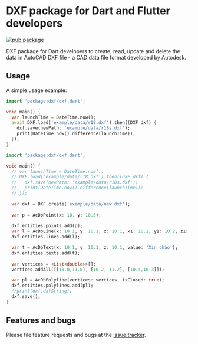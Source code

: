 # DXF package for Dart and Flutter developers
[![pub package](https://img.shields.io/pub/v/dxf.svg)](https://pub.dartlang.org/packages/dxf)

DXF package for Dart developers to create, read, update and delete the data in AutoCAD DXF file - a CAD data file format developed by Autodesk.

## Usage

A simple usage example:

```dart
import 'package:dxf/dxf.dart';

void main() {
  var launchTime = DateTime.now();
  await DXF.load('example/data/r18.dxf').then((DXF dxf) {
    dxf.save(newPath: 'example/data/r18s.dxf');
    print(DateTime.now().difference(launchTime));
  });
}
```

```dart
import 'package:dxf/dxf.dart';

void main() {
  // var launchTime = DateTime.now();
  // DXF.load('example/data/r18.dxf').then((DXF dxf) {
  //   dxf.save(newPath: 'example/data/r18s.dxf');
  //   print(DateTime.now().difference(launchTime));
  // });

  var dxf = DXF.create('example/data/new.dxf');
  
  var p = AcDbPoint(x: 10, y: 10.5);
  
  dxf.entities.points.add(p);
  var l = AcDbLine(x: 10.1, y: 10.1, z: 10.1, x1: 10.2, y1: 10.2, z1: 10.2);
  dxf.entities.lines.add(l);

  var t = AcDbText(x: 10.1, y: 10.1, z: 10.1, value: 'Xin chào');
  dxf.entities.texts.add(t);
  
  var vertices = <List<double>>[];
  vertices.addAll([[10.0,11.0], [10.2, 11.2], [10.4,10.3]]);

  var pl = AcDbPolyline(vertices: vertices, isClosed: true);
  dxf.entities.polylines.add(pl);
  //print(dxf.dxfString);
  dxf.save();
}
```

## Features and bugs

Please file feature requests and bugs at the [issue tracker][tracker].

[tracker]: https://github.com/chuyentt/dxf/issues
